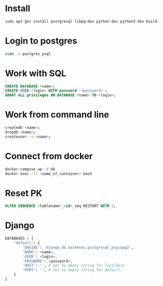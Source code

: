 # Install
```bash
sudo apt-get install postgresql libpq-dev python-dev python3-dev build-essential postgresql-server-dev-all
```

# Login to postgres
```bash
sudo -u postgres psql
```

# Work with SQL
```sql
CREATE DATABASE <name>;
CREATE USER <login> WITH password '<password>';
GRANT ALL privileges ON DATABASE <name> TO <login>;
```

# Work from command line
```bash
createdb <name>;
dropdb <name>;
createuser -s <name>;
```

# Connect from docker
```bash
docker-compose up -d db
docker exec -ti <name_of_container> bash
```

# Reset PK
```sql
ALTER SEQUENCE <tablename>_<id>_seq RESTART WITH 1;
```

# Django
```python
DATABASES = {
    'default': {
        'ENGINE': 'django.db.backends.postgresql_psycopg2',
        'NAME': <name>,
        'USER': <login>,
        'PASSWORD': <password>,
        'HOST': '', # Set to empty string for localhost.
        'PORT': '', # Set to empty string for default.
    }
}
```
